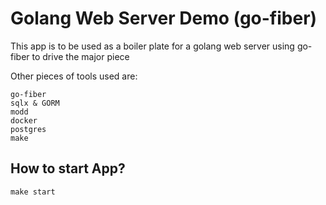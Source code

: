 # Golang Web Server Demo (go-fiber)

This app is to be used as a boiler plate for a golang web server using go-fiber to drive the major piece

Other pieces of tools used are:
```
go-fiber
sqlx & GORM
modd
docker
postgres
make
```

## How to start App?

```
make start
```